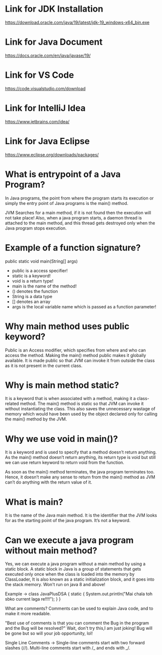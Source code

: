 # Link for JDK Installation

https://download.oracle.com/java/19/latest/jdk-19_windows-x64_bin.exe

# Link for Java Document

https://docs.oracle.com/en/java/javase/19/

# Link for VS Code

https://code.visualstudio.com/download

# Link for IntelliJ Idea

https://www.jetbrains.com/idea/

# Link for Java Eclipse

https://www.eclipse.org/downloads/packages/

# What is entrypoint of a Java Program?

In Java programs, the point from where the program starts its execution or simply the entry point of Java programs is the main() method.

JVM Searches for a main method, if it is not found then the execution will not take place!
Also, when a java program starts, a daemon thread is attached to the main method, and this thread gets destroyed only when the Java program stops execution.

# Example of a function signature?

public static void main(String[] args)

- public is a access specifier!
- static is a keyword!
- void is a return type!
- main is the name of the method!
- () denotes the function
- String is a data type
- [] denotes an array
- args is the local variable name which is passed as a function parameter!

# Why main method uses public keyword?

Public is an Access modifier, which specifies from where and who can access the method.
Making the main() method public makes it globally available. It is made public so that JVM can invoke it from outside the class as it is not present in the current class.

# Why is main method static?

It is a keyword that is when associated with a method, making it a class-related method.
The main() method is static so that JVM can invoke it without instantiating the class.
This also saves the unnecessary wastage of memory which would have been used by the object declared only for calling the main() method by the JVM.

# Why we use void in main()?

It is a keyword and is used to specify that a method doesn’t return anything.
As the main() method doesn’t return anything, its return type is void but still we can use return keyword to return void from the function.

As soon as the main() method terminates, the java program terminates too.
Hence, it doesn’t make any sense to return from the main() method as JVM can’t do anything with the return value of it.

# What is main?

It is the name of the Java main method. It is the identifier that the JVM looks for as the starting point of the java program. It’s not a keyword.

# Can we execute a java program without main method?

Yes, we can execute a java program without a main method by using a static block.
A static block in Java is a group of statements that gets executed only once when the class is loaded into the memory by ClassLoader, It is also known as a static initialization block, and it goes into the stack memory.
Won't run on java 8 and above!

Example ->
class JavaPlusDSA {
static
{
System.out.println("Mai chala toh sbko current laga re!!!!");
}
}

What are comments?
Comments can be used to explain Java code, and to make it more readable.

"Best use of comments is that you can comment the Bug in the program and the Bug will be resolved?" Wait, don't try this,I am just joking!
Bug will be gone but so will your job opportunity, lol!

Single Line Comments ->
Single-line comments start with two forward slashes (//).
Multi-line comments start with /_ and ends with _/.
